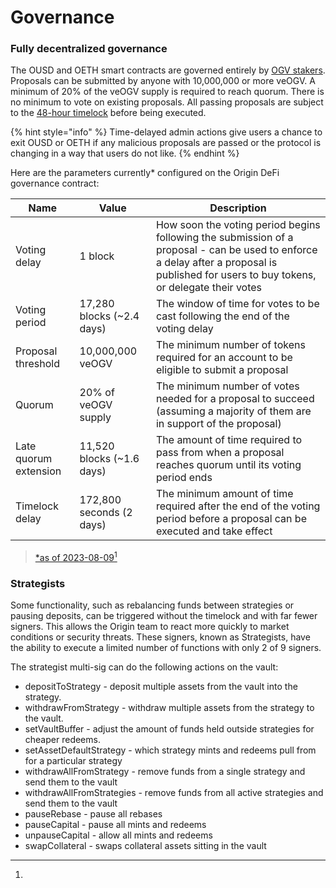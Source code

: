 # Governance

### Fully decentralized governance

The OUSD and OETH smart contracts are governed entirely by [OGV stakers](ogv-staking.md). Proposals can be submitted by anyone with 10,000,000 or more veOGV. A minimum of 20% of the veOGV supply is required to reach quorum. There is no minimum to vote on existing proposals. All passing proposals are subject to the [48-hour timelock](../smart-contracts/api/timelock.md) before being executed.

{% hint style="info" %}
Time-delayed admin actions give users a chance to exit OUSD or OETH if any malicious proposals are passed or the protocol is changing in a way that users do not like.
{% endhint %}

Here are the parameters currently\* configured on the Origin DeFi governance contract:

| Name                  | Value                      | Description                                                                                                                                                                              |
| --------------------- | -------------------------- | ---------------------------------------------------------------------------------------------------------------------------------------------------------------------------------------- |
| Voting delay          | 1 block                    | How soon the voting period begins following the submission of a proposal - can be used to enforce a delay after a proposal is published for users to buy tokens, or delegate their votes |
| Voting period         | 17,280 blocks (\~2.4 days) | The window of time for votes to be cast following the end of the voting delay                                                                                                            |
| Proposal threshold    | 10,000,000 veOGV           | The minimum number of tokens required for an account to be eligible to submit a proposal                                                                                                 |
| Quorum                | 20% of veOGV supply        | The minimum number of votes needed for a proposal to succeed (assuming a majority of them are in support of the proposal)                                                                |
| Late quorum extension | 11,520 blocks (\~1.6 days) | The amount of time required to pass from when a proposal reaches quorum until its voting period ends                                                                                     |
| Timelock delay        | 172,800 seconds (2 days)   | The minimum amount of time required after the end of the voting period before a proposal can be executed and take effect                                                                 |

> [\*as of 2023-08-09](#user-content-fn-1)[^1]

### Strategists

Some functionality, such as rebalancing funds between strategies or pausing deposits, can be triggered without the timelock and with far fewer signers. This allows the Origin team to react more quickly to market conditions or security threats. These signers, known as Strategists, have the ability to execute a limited number of functions with only 2 of 9 signers.

The strategist multi-sig can do the following actions on the vault:

* depositToStrategy - deposit multiple assets from the vault into the strategy.
* withdrawFromStrategy - withdraw multiple assets from the strategy to the vault.
* setVaultBuffer - adjust the amount of funds held outside strategies for cheaper redeems.
* setAssetDefaultStrategy - which strategy mints and redeems pull from for a particular strategy
* withdrawAllFromStrategy - remove funds from a single strategy and send them to the vault
* withdrawAllFromStrategies - remove funds from all active strategies and send them to the vault
* pauseRebase - pause all rebases
* pauseCapital - pause all mints and redeems
* unpauseCapital - allow all mints and redeems
* swapCollateral - swaps collateral assets sitting in the vault

[^1]: 
